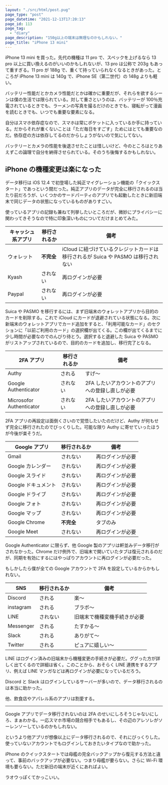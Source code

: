 ```yaml
---
layout: "./src/html/post.pug"
page_type: "post"
page_datetime: "2021-12-13T17:20:13"
page_id: 113
page_tag:
  - "diary"
page_description: "150g以上の端末は無理なのかもしれない。"
page_title: "iPhone 13 mini"
---
```


iPhone 13 mini を買った。先代の機種は 11 pro で、スペックを上げるなら 13 pro 以上に買い換えるのがいいのかもしれないが、13 pro は公称で 203g もあって重すぎる。11 pro が 188g で、重くて持っていられなくなるときがあった。ところが iPhone 13 mini は 140g で、iPhone SE（第二世代）の 148g よりも軽い。

バッテリー性能だとかカメラ性能だとかは確かに重要だが、それらを欲するシーンは僕の生活では限られている。対して重さというのは、バッテリーが 100％充電されているときでも、ラーメンの写真を撮るだけのときでも、寝転がって漫画を読むときでも、いつでも重要な要素になる。

自分はスマホ依存症なので、スマホは常にポケットに入っているか手に持っている。だからそれが重くないことは「ただ毎日をすごす」ためにはとても重要なのだ。依存症の方は依存してるのだからしょうがないので気にしてない。

バッテリーとカメラの性能を後退させたことは惜しいけど、今のところはとりあえずこの論理で自分を納得させられている。そのうち後悔するかもしれない。

## iPhone の機種変更は楽になった

データ移行は iOS 12.4 で初登場した純正マイグレーション機能の「クイックスタート」であっという間だった。純正アプリのデータが完全に移行されるのは当たり前だろうが、いくつかのサードパーティのアプリでも起動したときに新旧端末で同じデータの状態になっているものがありすごい。

使っているアプリの記録も兼ねて列挙したいところだが、微妙にプライバシーに関わってきそうなので特に印象深いものについてだけまとめてみた。

| キャッシュ系アプリ | 移行されるか | 備考                                                                              |
| ------------------ | ------------ | --------------------------------------------------------------------------------- |
| ウォレット         | **不完全**   | iCloud に紐づけているクレジットカードは移行されるが Suica や PASMO は移行されない |
| Kyash              | されない     | 再ログインが必要                                                                  |
| Paypal             | されない     | 再ログインが必要                                                                  |

Suica や PASMO を移行するには、まず旧端末のウォレットアプリから目的のカードを削除する。これで iCloud にカードが退避されている状態になる。次に新端末のウォレットアプリでカード追加をすると、「利用可能なカード」のセクションに「以前ご利用のカード」の選択欄が出てくる。この欄が出てくるまでに少し時間が必要なのでのんびり待とう。選択すると退避した Suica や PASMO がリストアップされているので、目的のカードを追加し、移行完了となる。

| 2FA アプリ               | 移行されるか | 備考                                             |
| ------------------------ | ------------ | ------------------------------------------------ |
| Authy                    | される       | すげ〜                                           |
| Google Authenticator     | されない     | 2FA したいアカウントのアプリへの登録し直しが必要 |
| Microsofor Authenticator | されない     | 2FA したいアカウントのアプリへの登録し直しが必要 |

2FA アプリの再設定は面倒くさいので覚悟したいたのだけど、Authy が何もせず完全に移行されたのでびっくりした。可能な限り Authy に寄せていったほうが今後が楽そうだ。

| Google アプリ       | 移行されるか | 備考             |
| ------------------- | ------------ | ---------------- |
| Gmail               | されない     | 再ログインが必要 |
| Google カレンダー   | されない     | 再ログインが必要 |
| Google スライド     | されない     | 再ログインが必要 |
| Google ドキュメント | されない     | 再ログインが必要 |
| Google ドライブ     | されない     | 再ログインが必要 |
| Google フォト       | されない     | 再ログインが必要 |
| Google マップ       | されない     | 再ログインが必要 |
| Google Chrome       | **不完全**   | タブのみ         |
| Google Meet         | されない     | 再ログインが必要 |

Google Authenticator に限らず、他 Google 製のアプリは軒並みデータ移行がされなかった。Chrome だけ例外で、旧端末で開いていたタブは復元されるのだが、同期を有効にするにはやっぱりアカウントに再ログインが必要だった。

もしかしたら僕が全ての Google アカウントで 2FA を設定しているからかもしれない。

| SNS       | 移行されるか | 備考                         |
| --------- | ------------ | ---------------------------- |
| Discord   | される       | 楽〜                         |
| instagram | される       | ブラボ〜                     |
| LINE      | されない     | 旧端末で機種変機手続きが必要 |
| Messenger | される       | たすかる〜                   |
| Slack     | される       | ありがて〜                   |
| Twitter   | される       | ピュアに嬉しい〜             |

LINE はログイン済みの旧端末から機種変更の手続きが必要だ。ググった方が詳しく出てくるので詳細は省く。このことから、おそらく LINE 連携をするアプリ、例えば LINE マンガなどは再ログインが必要になっているだろう。

Discord と Slack はログインしているサーバーが多いので、データ移行されるのは本当に助かった。

他、飲食店やアパレル系のアプリは割愛する。

---

Google アプリでデータ移行されないのは 2FA のせいにしろそうじゃないにしろ、まぁわかる。一応スマホ市場の競合相手でもあるし、その辺のアレソレがソーレンソーしているのかもしれない。

というより他アプリが想像以上にデータ移行されるので、それにびっくりした。使っていないアカウントでもログインしておきたいタイプなので助かった。

iPhone のクイックスタートでは母艦の完全バックアップから復元する方法と違って、事前のバックアップが必要ない。つまり母艦が要らない。さらに Wi-Fi 環境も要らない。ただ新旧の端末が近くにあればよい。

ラオウっぽくてかっこいい。
